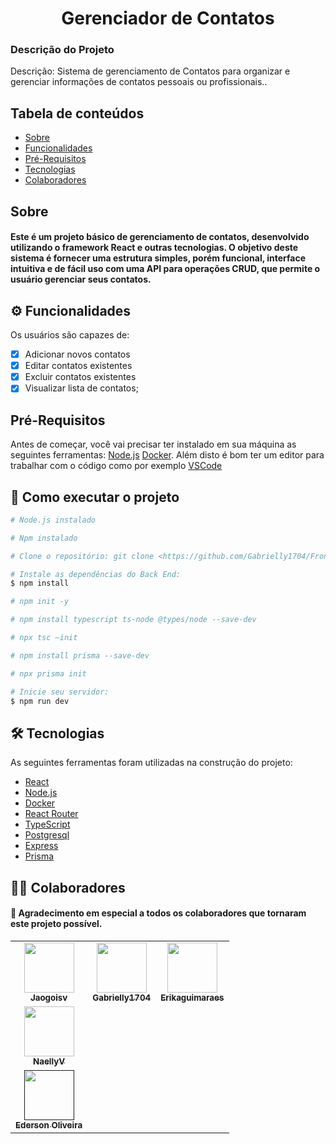 <h1 align="center">Gerenciador de Contatos</h1>

### Descrição do Projeto
<p> Descrição: Sistema de gerenciamento de Contatos para
organizar e gerenciar informações de contatos pessoais ou
profissionais..</p>

## Tabela de conteúdos

<!--ts-->
   * [Sobre](#sobre)
   * [Funcionalidades](#-funcionalidades)
   * [Pré-Requisitos](#pré-requisitos)
   * [Tecnologias](#-tecnologias)
   * [Colaboradores](#-colaboradores)
<!--te-->

## Sobre
<h4>Este é um projeto básico de gerenciamento de contatos, desenvolvido utilizando o framework React e outras tecnologias. O objetivo deste sistema é fornecer uma estrutura simples, porém funcional,
interface intuitiva e de fácil uso com uma API para operações CRUD, que permite o usuário gerenciar seus contatos.</h4>


## ⚙ Funcionalidades
Os usuários são capazes de:
  - [x] Adicionar novos contatos
  - [x] Editar contatos existentes
  - [x] Excluir contatos existentes 
  - [x] Visualizar lista de contatos;

## Pré-Requisitos

Antes de começar, você vai precisar ter instalado em sua máquina as seguintes ferramentas: [Node.js](https://nodejs.org/en/) [Docker](https://www.docker.com/).
Além disto é bom ter um editor para trabalhar com o código como por exemplo [VSCode](https://code.visualstudio.com/)

## 🚀 Como executar o projeto

```bash
# Node.js instalado

# Npm instalado

# Clone o repositório: git clone <https://github.com/Gabrielly1704/FrontEnd-Contacts.git>

# Instale as dependências do Back End:
$ npm install

# npm init -y

# npm install typescript ts-node @types/node --save-dev

# npx tsc –init

# npm install prisma --save-dev

# npx prisma init

# Inicie seu servidor:
$ npm run dev

```

## 🛠 Tecnologias

As seguintes ferramentas foram utilizadas na construção do projeto:

- [React](https://react.dev/learn/start-a-new-react-project)
- [Node.js](https://nodejs.org/en/)
- [Docker](https://www.docker.com/)
- [React Router](https://reactrouter.com/en/main)
- [TypeScript](https://www.typescriptlang.org/)
- [Postgresql](https://www.postgresql.org/)
- [Express](https://expressjs.com/pt-br/)
- [Prisma](https://www.prisma.io/docs)


## 👨‍💻 Colaboradores

<h4>💜 Agradecimento em especial a todos os colaboradores que tornaram este projeto possível.</h4> 
<table>
  <tr>
    <td align="center"><a href="https://github.com/Jaogoisv"><img src="https://avatars.githubusercontent.com/u/87292480?v=4" width="80px;" alt=""/><br /><sub><b>Jaogoisv</b></sub></a><br /><a href="https://github.com/Jaogoisv"></a></td>
    <td align="center"><a href="https://github.com/Gabrielly1704"><img src="https://avatars.githubusercontent.com/u/153733849?v=4" width="80px;" alt=""/><br /><sub><b>Gabrielly1704</b></sub></a><br /><a href="https://github.com/Gabrielly1704"></a></td>
    <td align="center"><a href="https://github.com/Erikaguimaraes"><img src="https://avatars.githubusercontent.com/u/150470453?v=4" width="80px;" alt=""/><br /><sub><b>Erikaguimaraes</b></sub></a><br /><a href="https://github.com/Erikaguimaraes"></a></td>
</tr>
    <td align="center"><a href="https://github.com/NaellyV"><img src="https://avatars.githubusercontent.com/u/132831751?v=4" width="80px;" alt=""/><br /><sub><b>NaellyV</b></sub></a><br /><a href="https://github.com/NaellyV"></a></td>
</tr>
    <td align="center"><a href=""><img src="" width="80px;" alt=""/><br /><sub><b>Ederson Oliveira</b></sub></a><br /><a href=""></a></td>
</tr>
  
</table>
